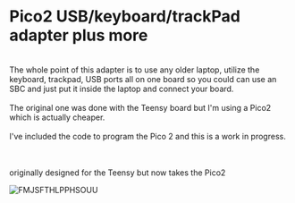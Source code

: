 # Pico2 USB/keyboard/trackPad adapter plus more


<BR>
The whole point of this adapter is to use any older laptop, utilize the keyboard, trackpad, USB ports all on one board so you could can use an SBC and just put it inside the laptop and connect your board.
<BR>
<BR>
The original one was done with the Teensy board but I'm using a Pico2 which is actually cheaper.
<BR>
<BR> I've included the code to program the Pico 2 and this is a work in progress.

<BR><BR>
originally designed for the Teensy but now takes the Pico2

![FMJSFTHLPPHSOUU](https://github.com/user-attachments/assets/11e289c4-842f-4cf1-8543-314a4bbfff0b)

<BR>


<BR>

